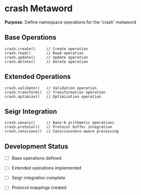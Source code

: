 # crash Metaword

**Purpose**: Define namespace operations for the 'crash' metaword

## Base Operations

```hyphos
crash.create()     // Create operation
crash.read()       // Read operation  
crash.update()     // Update operation
crash.delete()     // Delete operation
```

## Extended Operations

```hyphos
crash.validate()   // Validation operation
crash.transform()  // Transformation operation
crash.optimize()   // Optimization operation
```

## Seigr Integration

```hyphos
crash.senary()     // Base-6 arithmetic operations
crash.protocol()   // Protocol buffer integration
crash.conscious()  // Consciousness-aware processing
```

## Development Status

- [ ] Base operations defined
- [ ] Extended operations implemented  
- [ ] Seigr integration complete
- [ ] Protocol mappings created

